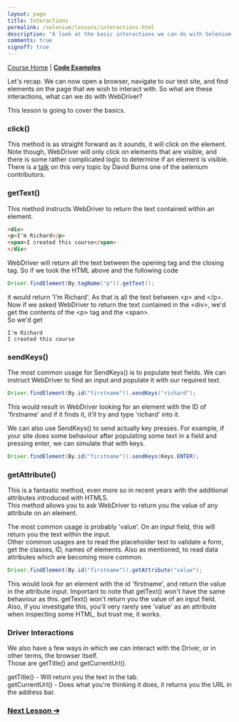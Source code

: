 ```yaml
---
layout: page
title: Interactions
permalink: /selenium/lessons/interactions.html
description: "A look at the basic interactions we can do with Selenium WebDriver"
comments: true
signoff: true
---
```

[Course Home](../course) \| [**Code Examples**](https://github.com/FriendlyTester/Selenium-WebDriver-Examples/blob/master/java/src/test/java/lessons/D_Interactions.java)

Let's recap. We can now open a browser, navigate to our test site, and find elements on the page that we wish to interact with. So what are these interactions, what can we do with WebDriver?

This lesson is going to cover the basics.

### click()
This method is as straight forward as it sounds, it will click on the element.  
Note though, WebDriver will only click on elements that are visible, and there is some rather complicated logic to determine if an element is visible. There is a [talk](https://www.youtube.com/watch?v=hTa1KI6fQpg) on this very topic by David Burns one of the selenium contributors.
 
### getText()
This method instructs WebDriver to return the text contained within an element.
```html
<div>
<p>I'm Richard</p>
<span>I created this course</span>
</div>
```

WebDriver will return all the text between the opening tag and the closing tag. So if we took the HTML above and the following code
```java
Driver.findElement(By.tagName("p")).getText();
```
it would return 'I'm Richard'. As that is all the text between \<p> and \</p>.  
Now if we asked WebDriver to return the text contained in the \<div>, we'd get the contents of the \<p> tag and the \<span>.  
So we'd get  
```text
I'm Richard
I created this course
```

### sendKeys()
The most common usage for SendKeys() is to populate text fields. We can instruct WebDriver to find an input and populate it with our required text.
```java
Driver.findElement(By.id("firstname")).sendKeys("richard");
```
This would result in WebDriver looking for an element with the ID of 'firstname' and if it finds it, it'll try and type 'richard' into it.

We can also use SendKeys() to send actually key presses. For example, if your site does some behaviour after populating some text in a field and pressing enter, we can simulate that with keys.
```java
Driver.findElement(By.id("firstname")).sendKeys(Keys.ENTER);
```

### getAttribute()
This is a fantastic method, even more so in recent years with the additional attributes introduced with HTML5.  
This method allows you to ask WebDriver to return you the value of any attribute on an element.

The most common usage is probably 'value'. On an input field, this will return you the text within the input.  
Other common usages are to read the placeholder text to validate a form, get the classes, ID, names of elements. Also as mentioned, to read data attributes which are becoming more common.
```java
Driver.findElement(By.id("firstname")).getAttribute("value");
```
This would look for an element with the id 'firstname', and return the value in the attribute input. Important to note that getText() won't have the same behaviour as this. getText() won't return you the value of an input field. Also, if you investigate this, you'll very rarely see 'value' as an attribute when inspecting some HTML, but trust me, it works.

### Driver Interactions
We also have a few ways in which we can interact with the Driver, or in other terms, the browser itself.  
Those are getTitle() and getCurrentUrl().  

getTitle() - Will return you the text in the tab.  
getCurrentUrl() - Does what you're thinking it does, it returns you the URL in the address bar.

### [Next Lesson &#10132;](../lessons/screenshots)